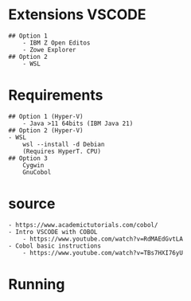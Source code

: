 # Extensions VSCODE
    ## Option 1 
        - IBM Z Open Editos
        - Zowe Explorer
    ## Option 2
        - WSL

# Requirements
    ## Option 1 (Hyper-V)
        - Java >11 64bits (IBM Java 21)
    ## Option 2 (Hyper-V)
    - WSL 
        wsl --install -d Debian
        (Requires HyperT. CPU)
    ## Option 3
        Cygwin
        GnuCobol

# source
    - https://www.academictutorials.com/cobol/
    - Intro VSCODE with COBOL
        - https://www.youtube.com/watch?v=RdMAEdGvtLA
    - Cobol basic instructions
        - https://www.youtube.com/watch?v=TBs7HXI76yU


# Running

